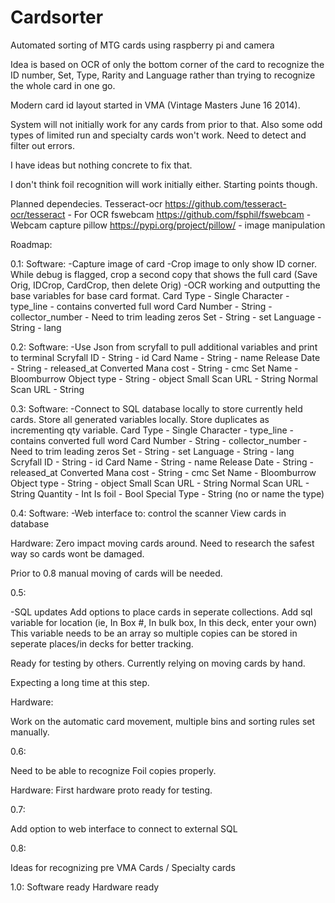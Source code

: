 # Cardsorter
Automated sorting of MTG cards using raspberry pi and camera

Idea is based on OCR of only the bottom corner of the card to recognize the ID number, Set, Type, Rarity and Language rather than trying to recognize the whole card in one go.

Modern card id layout started in VMA (Vintage Masters June 16 2014).

System will not initially work for any cards from prior to that. Also some odd types of limited run and specialty cards won't work. Need to detect and filter out errors.

I have ideas but nothing concrete to fix that.


I don't think foil recognition will work initially either. Starting points though.


Planned dependecies.
Tesseract-ocr https://github.com/tesseract-ocr/tesseract - For OCR
fswebcam https://github.com/fsphil/fswebcam - Webcam capture
pillow https://pypi.org/project/pillow/ - image manipulation


Roadmap:

0.1:
Software:
-Capture image of card
-Crop image to only show ID corner. While debug is flagged, crop a second copy that shows the full card (Save Orig, IDCrop, CardCrop, then delete Orig)
-OCR working and outputting the base variables for base card format.
  Card Type - Single Character - type_line - contains converted full word
  Card Number - String - collector_number - Need to trim leading zeros
  Set - String - set
  Language - String - lang
  
0.2:
Software:
-Use Json from scryfall to pull additional variables and print to terminal
  Scryfall ID - String - id
  Card Name - String - name
  Release Date - String - released_at
  Converted Mana cost - String - cmc
  Set Name - Bloomburrow
  Object type - String - object
  Small Scan URL - String
  Normal Scan URL - String

0.3:
Software:
-Connect to SQL database locally to store currently held cards. Store all generated variables locally. Store duplicates as incrementing qty variable.
  Card Type - Single Character - type_line - contains converted full word
  Card Number - String - collector_number - Need to trim leading zeros
  Set - String - set
  Language - String - lang
  Scryfall ID - String - id
  Card Name - String - name
  Release Date - String - released_at
  Converted Mana cost - String - cmc
  Set Name - Bloomburrow
  Object type - String - object
  Small Scan URL - String
  Normal Scan URL - String
  Quantity - Int
  Is foil - Bool
  Special Type - String (no or name the type)

0.4:
Software:
-Web interface to:
  control the scanner
  View cards in database
  
Hardware:
Zero impact moving cards around. Need to research the safest way so cards wont be damaged.

Prior to 0.8 manual moving of cards will be needed.

0.5:

-SQL updates
  Add options to place cards in seperate collections.
  Add sql variable for location (ie, In Box #, In bulk box, In this deck, enter your own) This variable needs to be an array so multiple copies can be stored in seperate places/in decks for better tracking.

Ready for testing by others. Currently relying on moving cards by hand.

Expecting a long time at this step.

Hardware:

Work on the automatic card movement, multiple bins and sorting rules set manually.

0.6:

Need to be able to recognize Foil copies properly.

Hardware:
First hardware proto ready for testing.

0.7:

Add option to web interface to connect to external SQL

0.8:

Ideas for recognizing pre VMA Cards / Specialty cards

1.0:
Software ready
Hardware ready
